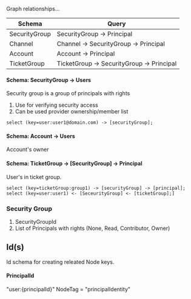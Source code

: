Graph relationships...

| Schema         | Query                                     |
| -----------    | ----------------------------------------- |
| SecurityGroup  | SecurityGroup -> Principal                |
| Channel        | Channel -> SecurityGroup -> Principal     |
| Account        | Account -> Principal                      |
| TicketGroup    | TicketGroup -> SecurityGroup -> Principal |


#### Schema: SecurityGroup -> Users

Security group is a group of principals with rights

1) Use for verifying security access
2) Can be used provider ownership/member list

```
select (key=user:user1@domain.com) -> [securityGroup];
```

#### Schema: Account -> Users

Account's owner

#### Schema: TicketGroup -> [SecurityGroup] -> Principal

User's in ticket group.

```
select (key=ticketGroup:group1) -> [securityGroup] -> [principal];
select (key=user:user1) <- [SeceurityGroup] <- [ticketGroup];]
```

### Security Group

1) SecurityGroupId
2) List of Principals with rights (None, Read, Contributor, Owner)


## Id(s)

Id schema for creating releated Node keys.

#### PrincipalId

"user:{principalId}"
NodeTag = "principalIdentity"

